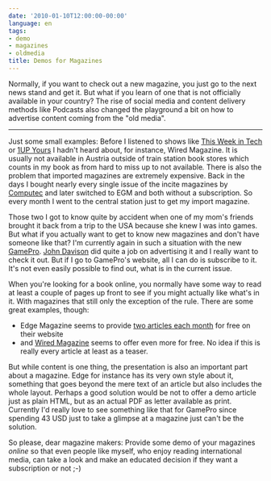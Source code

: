 ```yaml
---
date: '2010-01-10T12:00:00-00:00'
language: en
tags:
- demo
- magazines
- oldmedia
title: Demos for Magazines
---
```



Normally, if you want to check out a new magazine, you just go to the next news stand and get it. But what if you learn of one that is not officially available in your country? The rise of social media and content delivery methods like Podcasts also changed the playground a bit on how to advertise content coming from the &quot;old media&quot;.

--------

Just some small examples: Before I listened to shows like <a href="http://twit.tv/TWIT">This Week in Tech</a> or <a href="http://en.wikipedia.org/wiki/Listen_UP#1UP_Yours">1UP Yours</a> I hadn&#39;t heard about, for instance, Wired Magazine. It is usually not available in Austria outside of train station book stores which counts in my book as from hard to miss up to not available<i>. </i>There is also the problem that imported magazines are extremely expensive. Back in the days I bought nearly every single issue of the incite magazines by <a href="http://www.computec.de/">Computec</a> and later switched to EGM and both without a subscription. So every month I went to the central station just to get my import magazine.

Those two I got to know quite by accident when one of my mom&#39;s friends brought it back from a trip to the USA because she knew I was into games. But what if you actually want to get to know new magazines and don&#39;t have someone like that? I&#39;m currently again in such a situation with the new <a href="http://www.gamepro.com/">GamePro</a>. <a href="http://twitter.com/JwhDavison">John Davison</a> did quite a job on advertising it and I really want to check it out. But if I go to GamePro&#39;s website, all I can do is subscribe to it. It&#39;s not even easily possible to find out, what is in the current issue.

When you&#39;re looking for a book online, you normally have some way to read at least a couple of pages up front to see if you might actually like what&#39;s in it. With magazines that still only the exception of the rule. There are some great examples, though:

<ul>
	<li>
		Edge Magazine seems to provide <a href="http://edge-online.com/magazine">two articles each month</a> for free on their website</li>
	<li>
		and <a href="http://www.wired.com/magazine/18-01/">Wired Magazine</a> seems to offer even more for free. No idea if this is really every article at least as a teaser.</li>
</ul>

But while content is one thing, the presentation is also an important part about a magazine. Edge for instance has its very own style about it, something that goes beyond the mere text of an article but also includes the whole layout. Perhaps a good solution would be not to offer a demo article just as plain HTML, but as an actual PDF as letter available as print. Currently I&#39;d really love to see something like that for GamePro since spending 43 USD just to take a glimpse at a magazine just can&#39;t be the solution.

So please, dear magazine makers: Provide some demo of your magazines <em>online</em> so that even people like myself, who enjoy reading international media, can take a look and make an educated decision if they want a subscription or not ;-)
